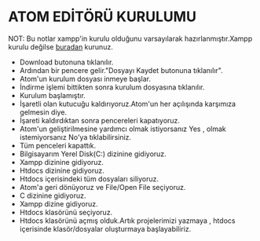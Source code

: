 # ATOM EDİTÖRÜ KURULUMU

NOT: Bu notlar xampp'in kurulu olduğunu varsayılarak hazırlanmıştır.Xampp kurulu değilse [buradan](../konular/kurulum.xampp.md) kurunuz.

- Download butonuna tıklanılır.
- Ardından bir pencere gelir."Dosyayı Kaydet butonuna tıklanılır".
- Atom'un kurulum dosyası inmeye başlar.
- İndirme işlemi bittikten sonra kurulum dosyasına tıklanılır.
- Kurulum başlamıştır.
- İşaretli olan kutucuğu kaldırıyoruz.Atom'un her açılışında karşımıza gelmesin diye.
- İşareti kaldırdıktan sonra pencereleri kapatıyoruz.
- Atom'un geliştirilmesine yardımcı olmak istiyorsanız Yes , olmak istemiyorsanız No'ya tıklabilirsiniz.
- Tüm penceleri kapattık.
- Bilgisayarım Yerel Disk(C:) dizinine gidiyoruz.
- Xampp dizinine gidiyoruz.
- Htdocs dizinine gidiyoruz.
- Htdocs içerisindeki tüm dosyaları siliyoruz.
- Atom'a geri dönüyoruz ve File/Open File seçiyoruz.
- C dizinine gidiyoruz.
- Xampp dizine gidiyoruz.
- Htdocs klasörünü seçiyoruz.
- Htdocs klasörünü açmış olduk.Artık projelerimizi yazmaya , htdocs içerisinde klasör/dosyalar oluşturmaya başlayabiliriz.
